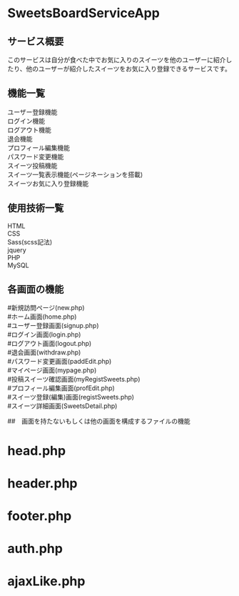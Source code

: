 # SweetsBoardServiceApp

## サービス概要
  このサービスは自分が食べた中でお気に入りのスイーツを他のユーザーに紹介したり、他のユーザーが紹介したスイーツをお気に入り登録できるサービスです。
  
## 機能一覧
  ユーザー登録機能<br>
  ログイン機能<br>
  ログアウト機能<br>
  退会機能<br>
  プロフィール編集機能<br>
  パスワード変更機能<br>
  スイーツ投稿機能<br>
  スイーツ一覧表示機能(ページネーションを搭載)<br>
  スイーツお気に入り登録機能<br>
  
## 使用技術一覧
  HTML<br>
  CSS<br>
  Sass(scss記法)<br>
  jquery<br>
  PHP<br>
  MySQL<br>

## 各画面の機能
 #新規訪問ページ(new.php)<br>
 #ホーム画面(home.php)<br>
 #ユーザー登録画面(signup.php)<br>
 #ログイン画面(login.php)<br>
 #ログアウト画面(logout.php)<br>
 #退会画面(withdraw.php)<br>
 #パスワード変更画面(paddEdit.php)<br>
 #マイページ画面(mypage.php)<br>
 #投稿スイーツ確認画面(myRegistSweets.php)<br>
 #プロフィール編集画面(profEdit.php)<br>
 #スイーツ登録(編集)画面(registSweets.php)<br>
 #スイーツ詳細画面(SweetsDetail.php)<br>

##　画面を持たないもしくは他の画面を構成するファイルの機能
 # head.php
 # header.php
 # footer.php
 # auth.php
 # ajaxLike.php
 
 
  
  
